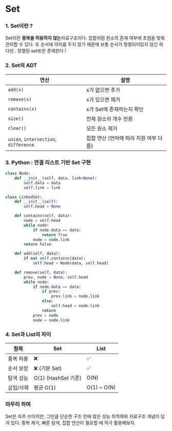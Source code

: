 # Set

### 1. Set이란 ?
Set이란 **중복을 허용하지 않는**자료구조이다.
집합처럼 원소의 존재 여부에 초점을 맞춰 관리할 수 있다.
또 순서에 의미를 두지 않기 때문에 보통 순서가 정렬되어있지 않긴 하다만.. 정렬된 set또한 존재한다 !

### 2. Set의 ADT

| 연산 | 설명 |
|------|------|
| `add(x)` | x가 없으면 추가 |
| `remove(x)` | x가 있으면 제거 |
| `contains(x)` | x가 Set에 존재하는지 확인 |
| `size()` | 전체 원소의 개수 반환 |
| `clear()` | 모든 원소 제거 |
| `union`, `intersection`, `difference` | 집합 연산 (언어에 따라 지원 여부 다름) |

### 3. Python : 연결 리스트 기반 Set 구현
``` python
class Node:
    def __init__(self, data, link=None):
        self.data = data
        self.link = link

class LinkedSet:
    def __init__(self):
        self.head = None

    def contains(self, data):
        node = self.head
        while node:
            if node.data == data:
                return True
            node = node.link
        return False

    def add(self, data):
        if not self.contains(data):
            self.head = Node(data, self.head)

    def remove(self, data):
        prev, node = None, self.head
        while node:
            if node.data == data:
                if prev:
                    prev.link = node.link
                else:
                    self.head = node.link
                return
            prev = node
            node = node.link

```

### 4. Set과 List의 차이

| 항목       | Set                     | List        |
|------------|--------------------------|-------------|
| 중복 허용   | ❌                      | ✅          |
| 순서 보장   | ❌ (기본 Set)           | ✅          |
| 탐색 성능   | O(1) (HashSet 기준)     | O(N)        |
| 삽입/삭제   | 평균 O(1)               | O(1) ~ O(N) |


### 마무리 하며
Set은 자주 쓰이지만, 그만큼 단순한 구조 안에 많은 성능 최적화와 자료구조 개념이 담겨 있다.
중복 제거, 빠른 탐색, 집합 연산이 필요할 때 적극 활용해보자.